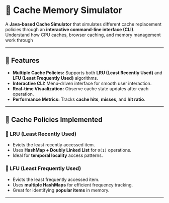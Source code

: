 # 🧮 Cache Memory Simulator

A **Java-based Cache Simulator** that simulates different cache replacement policies through an **interactive command-line interface (CLI)**.  
Understand how CPU caches, browser caching, and memory management work through

---

## 🚀 Features

- **Multiple Cache Policies:** Supports both **LRU (Least Recently Used)** and **LFU (Least Frequently Used)** algorithms.  
- **Interactive CLI:** Menu-driven interface for smooth user interaction.  
- **Real-time Visualization:** Observe cache state updates after each operation.  
- **Performance Metrics:** Tracks **cache hits**, **misses**, and **hit ratio**.  

---

## 🧠 Cache Policies Implemented

### 🔹 LRU (Least Recently Used)
- Evicts the least recently accessed item.  
- Uses **HashMap + Doubly Linked List** for `O(1)` operations.  
- Ideal for **temporal locality** access patterns.

### 🔹 LFU (Least Frequently Used)
- Evicts the least frequently accessed item.  
- Uses **multiple HashMaps** for efficient frequency tracking.  
- Great for identifying **popular items** in memory.

---

